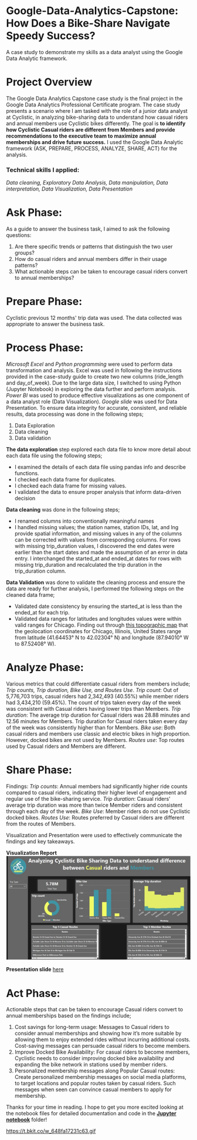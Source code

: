 # Google-Data-Analytics-Capstone: How Does a Bike-Share Navigate Speedy Success?

A case study to demonstrate my skills as a data analyst using the Google Data Analytic framework.

# Project Overview

The Google Data Analytics Capstone case study is the final project in the Google Data Analytics Professional Certificate program. The case study presents a scenario where I am tasked with the role of a junior data analyst at Cyclistic, in analyzing bike-sharing data to understand how casual riders and annual members use Cyclistic bikes differently. The goal is **to identify how Cyclistic Casual riders are different from Members and provide recommendations to the executive team to maximize annual memberships and drive future success.** I used the Google Data Analytic framework (ASK, PREPARE, PROCESS, ANALYZE, SHARE, ACT) for the analysis.

### Technical skills I applied:

_Data cleaning, Exploratory Data Analysis, Data manipulation, Data interpretation, Data Visualization, Data Presentation_

# Ask Phase:

As a guide to answer the business task, I aimed to ask the following questions:
1.	Are there specific trends or patterns that distinguish the two user groups?
2.	How do casual riders and annual members differ in their usage patterns? 
3.	What actionable steps can be taken to encourage casual riders convert to annual memberships?

# Prepare Phase:

Cyclistic previous 12 months' trip data was used. The data collected was appropriate to answer the business task.

# Process Phase:

_Microsoft Excel_ and _Python programming_ were used to perform data transformation and analysis. 
Excel was used in following the instructions provided in the case-study guide to create two new columns (ride_length and day_of_week). 
Due to the large data size, I switched to using Python (Jupyter Notebook) in exploring the data further and perform analysis.
_Power BI_ was used to produce effective visualizations as one component of a data analyst role (Data Visualization).
_Google slide_ was used for Data Presentation.
To ensure data integrity for accurate, consistent, and reliable results, data processing was done in the following steps;
1. Data Exploration
2. Data cleaning
3. Data validation

**The data exploration** step explored each data file to know more detail about each data file using the following steps;
- I examined the details of each data file using pandas info and describe functions.
- I checked each data frame for duplicates.
- I checked each data frame for missing values.
- I validated the data to ensure proper analysis that inform data-driven decision

**Data cleaning** was done in the following steps;
- I renamed columns into conventionally meaningful names
- I handled missing values; the station names, station IDs, lat, and lng provide spatial information, and missing values in any of the columns can be corrected with values from corresponding columns. For rows with missing trip_duration values, I discovered the end dates were earlier than the start dates and made the assumption of an error in data entry. I interchanged the started_at and ended_at dates for rows with missing trip_duration and recalculated the trip duration in the trip_duration column.

**Data Validation** was done to validate the cleaning process and ensure the data are ready for further analysis, I performed the following steps on the cleaned data frame;
- Validated date consistency by ensuring the started_at is less than the ended_at for each trip.
- Validated data ranges for latitudes and longitudes values were within valid ranges for Chicago. Finding out through [this topographic map](https://en-us.topographic-map.com/map-c6m2/Chicago/) that the geolocation coordinates for Chicago, Illinois, United States range from latitude (41.64453° N to 42.02304° N) and longitude (87.94010° W to 87.52408° W).

# Analyze Phase:

Various metrics that could differentiate casual riders from members include; _Trip counts, Trip duration, Bike Use, and Routes Use_.
_Trip count_: Out of 5,776,703 trips, casual riders had 2,342,493 (40.55%) while member riders had 3,434,210 (59.45%). The count of trips taken every day of the week was consistent with Casual riders having lower trips than Members.
_Trip duration_: The average trip duration for Casual riders was 28.88 minutes and 12.56 minutes for Members. Trip duration for Casual riders taken every day of the week was consistently higher than for Members.
_Bike use_: Both casual riders and members use classic and electric bikes in high proportion. However, docked bikes are not used by Members.
_Routes use_: Top routes used by Casual riders and Members are different.

# Share Phase:

Findings:
_Trip counts_: Annual members had significantly higher ride counts compared to casual riders, indicating their higher level of engagement and regular use of the bike-sharing service.
_Trip duration_: Casual riders’ average trip duration was more than twice Member riders and consistent through each day of the week.
_Bike Use_: Member riders do not use Cyclistic docked bikes.
_Routes Use_: Routes preferred by Casual riders are different from the routes of Members. 

Visualization and Presentation were used to effectively communicate the findings and key takeaways.

**Visualization Report**
![Result](Dashboard_result.jpg)

**Presentation slide** [here](Cyclistic_Bike_share_Presentation.pdf)

# Act Phase:

Actionable steps that can be taken to encourage Casual riders convert to annual memberships based on the findings include;
1.	Cost savings for long-term usage: Messages to Casual riders to consider annual memberships and showing how it’s more suitable by allowing them to enjoy extended rides without incurring additional costs. Cost-saving messages can persuade casual riders to become members.
2.	Improve Docked Bike Availability: For casual riders to become members, Cyclistic needs to consider improving docked bike availability and expanding the bike network in stations used by member riders. 
3.	Personalized membership messages along Popular Casual routes: Create personalized membership messages on social media platforms, to target locations and popular routes taken by casual riders. Such messages when seen can convince casual members to apply for membership.

Thanks for your time in reading. I hope to get you more excited looking at the notebook files for detailed documentation and code in the [**Jupyter notebook**](Jupyter_notebooks) folder!


https://t.bkit.co/w_648fa17231c63.gif

